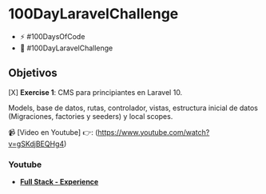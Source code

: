 # 100DayLaravelChallenge

- ⚡ #100DaysOfCode 
- 💫 #100DayLaravelChallenge

## Objetivos

[X] **Exercise 1**: CMS para principiantes en Laravel 10.

Models, base de datos, rutas, controlador, vistas, estructura inicial de datos (Migraciones, factories y seeders) y local scopes.

📹 [Video en Youtube] 👉: (https://www.youtube.com/watch?v=gSKdjBEQHg4)

### Youtube

- **[Full Stack - Experience](https://youtube.com/@fullstackexperience?sub_confirmation=1)**